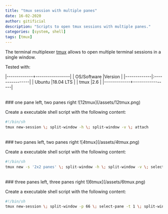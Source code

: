 ```yaml
---
title: "tmux session with multiple panes"
date: 16-02-2020
author: gitificial
description: "Scripts to open tmux sessions with multiple panes."
categories: [system, shell]
tags: [tmux]
---
```


The terminal multiplexer [tmux](https://tmux.github.io) allows to open multiple terminal sessions in a single window. 


Tested with:

|-------------+-----------------|
| OS/Software |Version          |
|-------------|:----------------|
| Ubuntu      |18.04 LTS        |
| tmux        |2.6              |
|-------------+-----------------|

<br/>
### one pane left, two panes right
![12tmux](/assets/12tmux.png)

Create a executable shell script with the following content:
```bash
#!/bin/sh
tmux new-session \; split-window -h \; split-window -v \; attach
```

<br/>
### two panes left, two panes right
![4tmux](/assets/4tmux.png)

Create a executable shell script with the following content:
```bash
#!/bin/sh
tmux new -s '2x2 panes' \; split-window -h \; split-window -v \; select-pane -t 0 \; split-window -v \; attach
```


<br/>
### three panes left, three panes right
![6tmux](/assets/6tmux.png)

Create a executable shell script with the following content:
```bash
#!/bin/sh
tmux new-session \; split-window -p 66 \; select-pane -t 1 \; split-window -v \; select-pane -t 0 \; split-window -h \; select-pane -t 2 \; split-window -h \; select-pane -t 4 \; split-window -h \; select-pane -t 0
```
